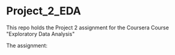 # Project_2_EDA
This repo holds the Project 2 assignment for the Coursera Course "Exploratory Data Analysis" 

The assignment:


